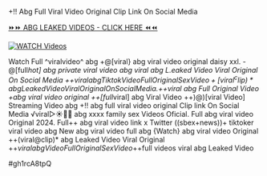 +!! Abg Full Viral Video Original Clip Link On Social Media


[⏩⏩ ABG LEAKED VIDEOS - CLICK HERE ⏪⏪](https://mov24.shop/watch/abg)

[![WATCH Videos](https://i.imgur.com/dJHk4Zq.gif)](https://mov24.shop/watch/abg)




























Watch Full ^viralvideo^ abg
+@[viral} abg viral video original daisy xxl. -@[full*hot] abg private viral video abg viral abg L.eaked Video Viral Original On Social Media +$+viral abg Tiktok Video Full Original Sex Video
+[viral^clip)* abg Leaked Video Viral Original On Social Media. +$+viral abg Full Original Video  +abg viral video original
++[full*viral] abg Viral Video
++)@)[viral Video] Streaming Video abg +!! abg full viral video original Clip link On Social Media
️√viral▷☀️👄💥 abg xxxx family sex Videos Oficial.
Full abg viral video Original 2024.
Full++ abg viral video link x Twitter
((sbex+news))+ tiktoker viral video abg New abg viral video full abg {Watch} abg viral video Original ++(viral@clip)* abg Leaked Video Viral Original +$+viral abg Video Full Original Sex Video +$+full videos viral abg Leaked Video


#gh1rcA8tpQ